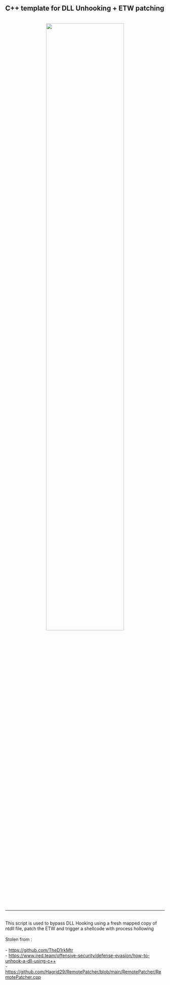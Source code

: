 <h2> C++ template for DLL Unhooking + ETW patching </h2>

<br />


<div align="center" width="100%">
<img src="https://raw.githubusercontent.com/ProcessusT/UnhookingDLL/main/unhooking.PNG" width="70%;">
</div>

<br /><br />
<hr />
<br />
This script is used to bypass DLL Hooking using a fresh mapped copy of ntdll file, patch the ETW and trigger a shellcode with process hollowing
<br /><br />
Stolen from :<br />
<br />
- <a href="https://github.com/TheD1rkMtr">https://github.com/TheD1rkMtr</a><br />
- <a href="https://www.ired.team/offensive-security/defense-evasion/how-to-unhook-a-dll-using-c++">https://www.ired.team/offensive-security/defense-evasion/how-to-unhook-a-dll-using-c++</a><br />
- <a href="https://github.com/Hagrid29/RemotePatcher/blob/main/RemotePatcher/RemotePatcher.cpp">https://github.com/Hagrid29/RemotePatcher/blob/main/RemotePatcher/RemotePatcher.cpp</a><br /><br />
<br />


